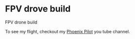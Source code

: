 # FPV drove build
FPV drone build 


To see my flight, checkout my [Phoenix Pilot](https://www.youtube.com/@PhoenixPilot7958) you tube channel.   
